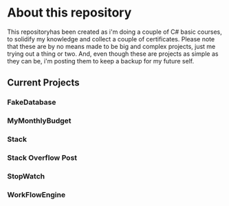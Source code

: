 # About this repository
This repositoryhas been created as i'm doing a couple of C# basic courses, to solidify my knowledge and collect a couple of certificates.
Please note that these are by no means made to be big and complex projects, just me trying out a thing or two. And, even though these are projects as simple as they can be, i'm posting them to keep a backup for my future self.

## Current Projects
### FakeDatabase
### MyMonthlyBudget
### Stack
### Stack Overflow Post
### StopWatch
### WorkFlowEngine